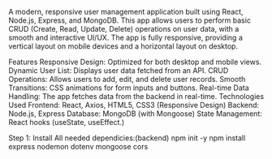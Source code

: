 A modern, responsive user management application built using React, Node.js, Express, and MongoDB. This app allows users to perform basic CRUD (Create, Read, Update, Delete) operations on user data, with a smooth and interactive UI/UX. The app is fully responsive, providing a vertical layout on mobile devices and a horizontal layout on desktop.

Features
Responsive Design: Optimized for both desktop and mobile views.
Dynamic User List: Displays user data fetched from an API.
CRUD Operations: Allows users to add, edit, and delete user records.
Smooth Transitions: CSS animations for form inputs and buttons.
Real-time Data Handling: The app fetches data from the backend in real-time.
Technologies Used
Frontend: React, Axios, HTML5, CSS3 (Responsive Design)
Backend: Node.js, Express
Database: MongoDB (with Mongoose)
State Management: React hooks (useState, useEffect.)


Step 1: Install All needed dependicies:(backend)
npm init -y
npm install express nodemon dotenv mongoose cors 
